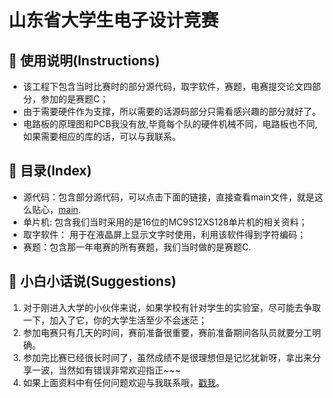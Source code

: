 # 山东省大学生电子设计竞赛

## 👻 使用说明(Instructions)

- 该工程下包含当时比赛时的部分源代码，取字软件，赛题，电赛提交论文四部分，参加的是赛题C；
- 由于需要硬件作为支撑，所以需要的话源码部分只需看感兴趣的部分就好了。
- 电路板的原理图和PCB我没有放,毕竟每个队的硬件机械不同，电路板也不同,如果需要相应的库的话，可以与我联系。

## 📖 目录(Index)

- 源代码：包含部分源代码，可以点击下面的链接，直接查看main文件，就是这么贴心，[main](https://github.com/happyCoding1024/Shandong-Colleage-Student-Electronic-Design-Competition/blob/master/src/%E9%83%A8%E5%88%86%E6%BA%90%E4%BB%A3%E7%A0%81/main.md).                               
- 单片机: 包含我们当时采用的是16位的MC9S12XS128单片机的相关资料；
- 取字软件： 用于在液晶屏上显示文字时使用，利用该软件得到字符编码；
- 赛题：包含那一年电赛的所有赛题，我们当时做的是赛题C.

## 🔔 小白小话说(Suggestions)

1. 对于刚进入大学的小伙伴来说，如果学校有针对学生的实验室，尽可能去争取一下，加入了它，你的大学生活至少不会迷茫；
2. 参加电赛只有几天的时间，赛前准备很重要，赛前准备期间各队员就要分工明确。
3. 参加完比赛已经很长时间了，虽然成绩不是很理想但是记忆犹新呀，拿出来分享一波，当然如有错误非常欢迎指正~~~
4. 如果上面资料中有任何问题欢迎与我联系哦，[戳我](https://github.com/happyCoding1024/FrontendLearningTool/issues)。






